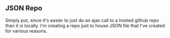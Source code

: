 ## JSON Repo

Simply put, since it's easier to just do an ajax call to a hosted github repo than it is locally. I'm creating a repo just to house JSON file that I've created for various reasons.

